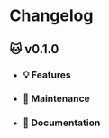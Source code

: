 # Changelog
## :cat: v0.1.0
  - ### :bulb: Features

  - ### :wrench: Maintenance

  - ### :book: Documentation
    
